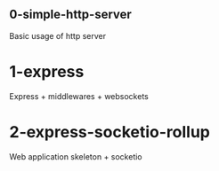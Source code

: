 ## 0-simple-http-server
Basic usage of http server

# 1-express
Express + middlewares + websockets

# 2-express-socketio-rollup
Web application skeleton + socketio
